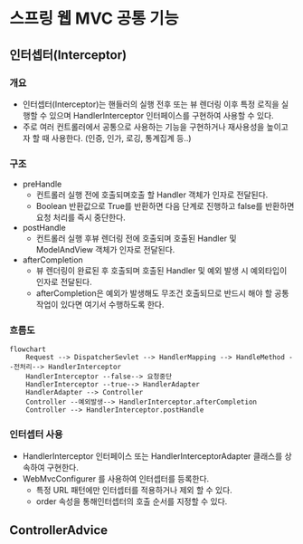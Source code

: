 # 스프링 웹 MVC 공통 기능
## 인터셉터(Interceptor)
### 개요
* 인터셉터(Interceptor)는 핸들러의 실행 전후 또는 뷰 렌더링 이후 특정 로직을 실행할 수 있으며 HandlerInterceptor 인터페이스를 구현하여 사용할 수 있다.
* 주로 여러 컨트롤러에서 공통으로 사용하는 기능을 구현하거나 재사용성을 높이고자 할 때 사용한다. (인증, 인가, 로깅, 통계집계 등..)

### 구조
* preHandle
  * 컨트롤러 실행 전에 호출되며호출 할 Handler 객체가 인자로 전달된다.
  * Boolean 반환값으로 True를 반환하면 다음 단계로 진행하고 false를 반환하면 요청 처리를 즉시 중단한다.
* postHandle
  * 컨트롤러 실행 후뷰 렌더링 전에 호출되며 호출된 Handler 및 ModelAndView 객체가 인자로 전달된다.
* afterCompletion
  * 뷰 렌더링이 완료된 후 호출되며 호출된 Handler 및 예외 발생 시 예외타입이 인자로 전달된다.
  * afterCompletion은 예외가 발생해도 무조건 호출되므로 반드시 해야 할 공통 작업이 있다면 여기서 수행하도록 한다.

### 흐름도
```mermaid
flowchart
    Request --> DispatcherSevlet --> HandlerMapping --> HandleMethod --전처리--> HandlerInterceptor
    HandlerInterceptor --false--> 요청중단
    HandlerInterceptor --true--> HandlerAdapter
    HandlerAdapter --> Controller
    Controller --예외발생--> HandlerInterceptor.afterCompletion
    Controller --> HandlerInterceptor.postHandle
```

### 인터셉터 사용
* HandlerInterceptor 인터페이스 또는 HandlerInterceptorAdapter 클래스를 상속하여 구현한다.
* WebMvcConfigurer 를 사용하여 인터셉터를 등록한다.
  * 특정 URL 패턴에만 인터셉터를 적용하거나 제외 할 수 있다.
  * order 속성을 통해인터셉터의 호출 순서를 지정할 수 있다.

## ControllerAdvice
